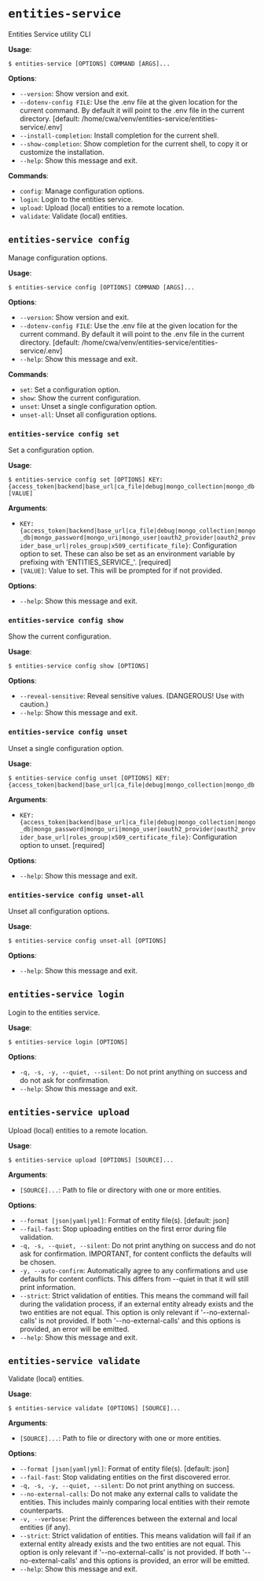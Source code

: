 # `entities-service`

Entities Service utility CLI

**Usage**:

```console
$ entities-service [OPTIONS] COMMAND [ARGS]...
```

**Options**:

* `--version`: Show version and exit.
* `--dotenv-config FILE`: Use the .env file at the given location for the current command. By default it will point to the .env file in the current directory.  [default: /home/cwa/venv/entities-service/entities-service/.env]
* `--install-completion`: Install completion for the current shell.
* `--show-completion`: Show completion for the current shell, to copy it or customize the installation.
* `--help`: Show this message and exit.

**Commands**:

* `config`: Manage configuration options.
* `login`: Login to the entities service.
* `upload`: Upload (local) entities to a remote location.
* `validate`: Validate (local) entities.

## `entities-service config`

Manage configuration options.

**Usage**:

```console
$ entities-service config [OPTIONS] COMMAND [ARGS]...
```

**Options**:

* `--version`: Show version and exit.
* `--dotenv-config FILE`: Use the .env file at the given location for the current command. By default it will point to the .env file in the current directory.  [default: /home/cwa/venv/entities-service/entities-service/.env]
* `--help`: Show this message and exit.

**Commands**:

* `set`: Set a configuration option.
* `show`: Show the current configuration.
* `unset`: Unset a single configuration option.
* `unset-all`: Unset all configuration options.

### `entities-service config set`

Set a configuration option.

**Usage**:

```console
$ entities-service config set [OPTIONS] KEY:{access_token|backend|base_url|ca_file|debug|mongo_collection|mongo_db|mongo_password|mongo_uri|mongo_user|oauth2_provider|oauth2_provider_base_url|roles_group|x509_certificate_file} [VALUE]
```

**Arguments**:

* `KEY:{access_token|backend|base_url|ca_file|debug|mongo_collection|mongo_db|mongo_password|mongo_uri|mongo_user|oauth2_provider|oauth2_provider_base_url|roles_group|x509_certificate_file}`: Configuration option to set. These can also be set as an environment variable by prefixing with 'ENTITIES_SERVICE_'.  [required]
* `[VALUE]`: Value to set. This will be prompted for if not provided.

**Options**:

* `--help`: Show this message and exit.

### `entities-service config show`

Show the current configuration.

**Usage**:

```console
$ entities-service config show [OPTIONS]
```

**Options**:

* `--reveal-sensitive`: Reveal sensitive values. (DANGEROUS! Use with caution.)
* `--help`: Show this message and exit.

### `entities-service config unset`

Unset a single configuration option.

**Usage**:

```console
$ entities-service config unset [OPTIONS] KEY:{access_token|backend|base_url|ca_file|debug|mongo_collection|mongo_db|mongo_password|mongo_uri|mongo_user|oauth2_provider|oauth2_provider_base_url|roles_group|x509_certificate_file}
```

**Arguments**:

* `KEY:{access_token|backend|base_url|ca_file|debug|mongo_collection|mongo_db|mongo_password|mongo_uri|mongo_user|oauth2_provider|oauth2_provider_base_url|roles_group|x509_certificate_file}`: Configuration option to unset.  [required]

**Options**:

* `--help`: Show this message and exit.

### `entities-service config unset-all`

Unset all configuration options.

**Usage**:

```console
$ entities-service config unset-all [OPTIONS]
```

**Options**:

* `--help`: Show this message and exit.

## `entities-service login`

Login to the entities service.

**Usage**:

```console
$ entities-service login [OPTIONS]
```

**Options**:

* `-q, -s, -y, --quiet, --silent`: Do not print anything on success and do not ask for confirmation.
* `--help`: Show this message and exit.

## `entities-service upload`

Upload (local) entities to a remote location.

**Usage**:

```console
$ entities-service upload [OPTIONS] [SOURCE]...
```

**Arguments**:

* `[SOURCE]...`: Path to file or directory with one or more entities.

**Options**:

* `--format [json|yaml|yml]`: Format of entity file(s).  [default: json]
* `--fail-fast`: Stop uploading entities on the first error during file validation.
* `-q, -s, --quiet, --silent`: Do not print anything on success and do not ask for confirmation. IMPORTANT, for content conflicts the defaults will be chosen.
* `-y, --auto-confirm`: Automatically agree to any confirmations and use defaults for content conflicts. This differs from --quiet in that it will still print information.
* `--strict`: Strict validation of entities. This means the command will fail during the validation process, if an external entity already exists and the two entities are not equal. This option is only relevant if '--no-external-calls' is not provided. If both '--no-external-calls' and this options is provided, an error will be emitted.
* `--help`: Show this message and exit.

## `entities-service validate`

Validate (local) entities.

**Usage**:

```console
$ entities-service validate [OPTIONS] [SOURCE]...
```

**Arguments**:

* `[SOURCE]...`: Path to file or directory with one or more entities.

**Options**:

* `--format [json|yaml|yml]`: Format of entity file(s).  [default: json]
* `--fail-fast`: Stop validating entities on the first discovered error.
* `-q, -s, -y, --quiet, --silent`: Do not print anything on success.
* `--no-external-calls`: Do not make any external calls to validate the entities. This includes mainly comparing local entities with their remote counterparts.
* `-v, --verbose`: Print the differences between the external and local entities (if any).
* `--strict`: Strict validation of entities. This means validation will fail if an external entity already exists and the two entities are not equal. This option is only relevant if '--no-external-calls' is not provided. If both '--no-external-calls' and this options is provided, an error will be emitted.
* `--help`: Show this message and exit.
